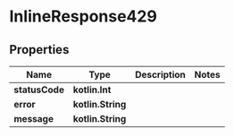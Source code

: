 
# InlineResponse429

## Properties
Name | Type | Description | Notes
------------ | ------------- | ------------- | -------------
**statusCode** | **kotlin.Int** |  | 
**error** | **kotlin.String** |  | 
**message** | **kotlin.String** |  | 



